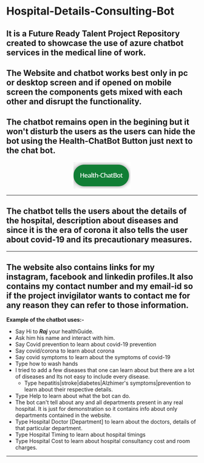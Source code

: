 # Hospital-Details-Consulting-Bot

It is  a **Future Ready Talent Project Repository** created to showcase the use of azure chatbot services in the medical line of work.
---
The Website and chatbot works best only in pc or desktop screen and if opened on mobile screen the components gets mixed with each other and disrupt the functionality. 
---
The chatbot remains open in the begining but it won't disturb the users as the users can hide the bot using the **Health-ChatBot Button** just next to the chat bot.<br>
---
<p align="center">
  <img src="https://github.com/PreyumKr/Hospital-Details-Consulting-Bot/blob/main/assets/img/Chatbotpic.png" />
</p>

---
The chatbot tells the users about the details of the hospital, description about diseases and since it is the era of corona it also tells the user about covid-19 and its precautionary measures.
---
---
The website also contains links for my instagram, facebook and linkedin profiles.It also contains my contact number and my email-id so if the project invigilator wants to contact me for any reason they can refer to those information.
---

**Example of the chatbot uses:-**
  * Say Hi to ***Raj*** your healthGuide.
  * Ask him his name and interact with him.
  * Say Covid prevention to learn about covid-19 prevention
  * Say covid/corona to learn about corona
  * Say covid symptoms to learn about the symptoms of covid-19
  * Type how to wash hands
  * I tried to add a few diseases that one can learn about but there are a lot of diseases and Its not easy to include every disease.
    * Type hepatitis|stroke|diabetes|Alzhimer's symptoms|prevention to learn about their respective details.
  * Type Help to learn about what the bot can do.
  * The bot can't tell about any and all departments present in any real hospital. It is just for demonstration so it contains info about only departments contained in the website.
  * Type Hospital Doctor [Department] to learn about the doctors, details of that particular department.
  * Type Hospital Timing to learn about hospital timings
  * Type Hospital Cost to learn about hospital consultancy cost and room charges.
---